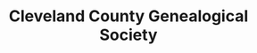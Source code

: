---
layout: repo
title: "Cleveland County Genealogical Society"
id: 24506
permalink: repos/24506/
---